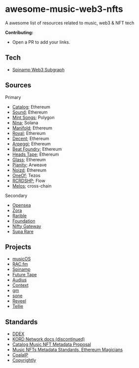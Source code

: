 # awesome-music-web3-nfts
A awesome list of resources related to music, web3 &amp; NFT tech

**Contributing:**

- Open a PR to add your links.

## Tech

- [Spinamp Web3 Subgraph](https://github.com/spinamp/web3-music-subgraph)


## Sources

Primary

- [Catalog](https://catalog.works/); Ethereum
- [Sound](https://sound.xyz/); Ethereum
- [Mint Songs](https://www.mintsongs.com/); Polygon
- [Nina](https://www.ninaprotocol.com/); Solana
- [Manifold](https://www.manifold.xyz/); Ethereum
- [Royal](https://royal.io/); Ethereum
- [Decent](https://beta.decent.xyz/); Ethereum
- [Arpeggi](https://www.arpeggi.io/); Ethereum
- [Beat Foundry](https://beatfoundry.xyz/); Ethereum
- [Heads Tape](https://heds.io/); Ethereum
- [Glass](https://glass.xyz/); Ethereum
- [Pianity](https://pianity.com/); Arweave
- [Noizd](https://noizd.com/); Ethereum
- [OneOf](https://www.oneof.com/); Tezos
- [RCRDSHP](https://app.rcrdshp.com/); Flow
- [Melos](https://melos.studio/); cross-chain

Secondary

- [Opensea](https://opensea.io/)
- [Zora](https://zora.co/)
- [Rarible](https://rarible.com/)
- [Foundation](https://foundation.app/)
- [Nifty Gateway](https://niftygateway.com/)
- [Supa Rare](https://superrare.com/)


## Projects

- [musicOS](https://musicos.xyz/)
- [RAC.fm](https://rac.fm/)
- [Spinamp](https://www.spinamp.xyz/)
- [Future Tape](https://futuretape.xyz/)
- [Audius](https://audius.co/)
- [Context](https://context.app/trending)
- [gm](https://gm.xyz/)
- [sone](http://sone.works/)
- [Reveel](https://www.reveel.id/)
- [Tellie](https://join.tell.ie/)



## Standards

- [DDEX](https://ddex.net/standards/)
- [KORD Network docs (discontinued)](https://github.com/kord-network/docs)
- [Catalog Music NFT Metadata Proposal](https://www.notion.so/Music-NFT-Metadata-Proposal-98871dbe2d934890a36322c638b7b6cc)
- [Music NFTs Metadata Standards, Ethereum Magicians](https://www.nftstandards.wtf/Music+NFT/Music+NFT+Metadata)
- [CoalaIP](https://github.com/COALAIP/specs)
- [Copyrightly](https://github.com/rhizomik/copyrightly/wiki#features-and-specifications)

